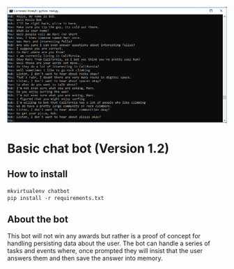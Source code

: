 ![picture](images/ai.PNG)

# Basic chat bot (Version 1.2)

## How to install
```commandline
mkvirtualenv chatbot
pip install -r requirements.txt
```

## About the bot
This bot will not win any awards but rather is a proof of concept for handling persisting data about the user. The bot can handle a series of tasks and events where, once prompted they will insist that the user answers them and then save the answer into memory.
